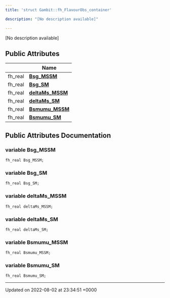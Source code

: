 ```yaml
---
title: 'struct Gambit::fh_FlavourObs_container'

description: "[No description available]"

---
```









[No description available]

## Public Attributes

|                | Name           |
| -------------- | -------------- |
| fh_real | **[Bsg_MSSM](/documentation/code/main/classes/structgambit_1_1fh__flavourobs__container/#variable-bsg-mssm)**  |
| fh_real | **[Bsg_SM](/documentation/code/main/classes/structgambit_1_1fh__flavourobs__container/#variable-bsg-sm)**  |
| fh_real | **[deltaMs_MSSM](/documentation/code/main/classes/structgambit_1_1fh__flavourobs__container/#variable-deltams-mssm)**  |
| fh_real | **[deltaMs_SM](/documentation/code/main/classes/structgambit_1_1fh__flavourobs__container/#variable-deltams-sm)**  |
| fh_real | **[Bsmumu_MSSM](/documentation/code/main/classes/structgambit_1_1fh__flavourobs__container/#variable-bsmumu-mssm)**  |
| fh_real | **[Bsmumu_SM](/documentation/code/main/classes/structgambit_1_1fh__flavourobs__container/#variable-bsmumu-sm)**  |

## Public Attributes Documentation

### variable Bsg_MSSM

```
fh_real Bsg_MSSM;
```


### variable Bsg_SM

```
fh_real Bsg_SM;
```


### variable deltaMs_MSSM

```
fh_real deltaMs_MSSM;
```


### variable deltaMs_SM

```
fh_real deltaMs_SM;
```


### variable Bsmumu_MSSM

```
fh_real Bsmumu_MSSM;
```


### variable Bsmumu_SM

```
fh_real Bsmumu_SM;
```


-------------------------------

Updated on 2022-08-02 at 23:34:51 +0000